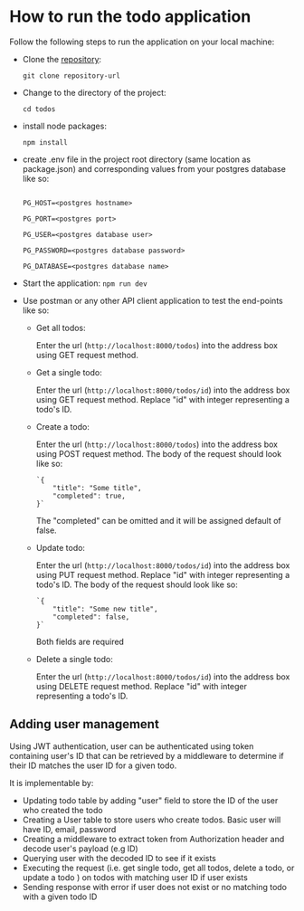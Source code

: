 # How to run the todo application

Follow the following steps to run the application on your local machine:

- Clone the [repository](https://localhost.com):

  `git clone repository-url`

- Change to the directory of the project:

  `cd todos`

- install node packages:

  `npm install`

- create .env file in the project root directory (same location as package.json)
  and corresponding values from your postgres database like so:

  ```

  PG_HOST=<postgres hostname>

  PG_PORT=<postgres port>

  PG_USER=<postgres database user>

  PG_PASSWORD=<postgres database password>

  PG_DATABASE=<postgres database name>

  ```

- Start the application: `npm run dev`

- Use postman or any other API client application to test the end-points like
  so:

  - Get all todos:

    Enter the url (`http://localhost:8000/todos`) into the address box using GET
    request method.

  - Get a single todo:

    Enter the url (`http://localhost:8000/todos/id`) into the address box using
    GET request method. Replace "id" with integer representing a todo's ID.

  - Create a todo:

    Enter the url (`http://localhost:8000/todos`) into the address box using
    POST request method. The body of the request should look like so:

        `{
            "title": "Some title",
            "completed": true,
        }`

    The "completed" can be omitted and it will be assigned default of false.

  - Update todo:

    Enter the url (`http://localhost:8000/todos/id`) into the address box using
    PUT request method. Replace "id" with integer representing a todo's ID. The
    body of the request should look like so:

        `{
            "title": "Some new title",
            "completed": false,
        }`

    Both fields are required

  - Delete a single todo:

    Enter the url (`http://localhost:8000/todos/id`) into the address box using
    DELETE request method. Replace "id" with integer representing a todo's ID.

## Adding user management

Using JWT authentication, user can be authenticated using token containing
user's ID that can be retrieved by a middleware to determine if their ID matches
the user ID for a given todo.

It is implementable by:

- Updating todo table by adding "user" field to store the ID of the user who
  created the todo
- Creating a User table to store users who create todos. Basic user will have
  ID, email, password
- Creating a middleware to extract token from Authorization header and decode
  user's payload (e.g ID)
- Querying user with the decoded ID to see if it exists
- Executing the request (i.e. get single todo, get all todos, delete a todo, or
  update a todo ) on todos with matching user ID if user exists
- Sending response with error if user does not exist or no matching todo with a
  given todo ID
